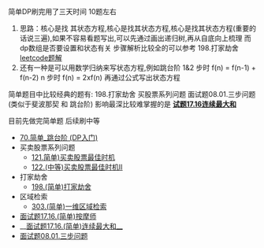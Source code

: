 简单DP刷完用了三天时间 10题左右

1. 思路：核心是找 其状态方程,核心是找其状态方程,核心是找其状态方程(重要的话说三遍),如果不容易看题写出,可以先通过画出递归树,再从自底向上梳理
而dp数组是否要设置和状态有关
步骤解析比较全的可以参考 198.打家劫舍[leetcode题解](https://leetcode-cn.com/problems/house-robber/solution/xiao-bai-chu-xue-dpxie-ti-jie-by-wuy9788/)
2. 还有一种是可以用数学归纳来写状态方程,例如跳台阶 1&2 步时 f(n) = f(n-1) + f(n-2)
                                            n 步时  f(n) = 2xf(n) 再通过公式写出状态方程

简单题目中比较经典的题有: 198.打家劫舍  买股票系列问题  面试题08.01.三步问题(类似于斐波那契 和 跳台阶)  影响最深比较难掌握的是 [__试题17.16连续最大和__](https://github.com/wuye251/algorithm/blob/master/%E5%8A%9B%E6%89%A3/%E5%8A%A8%E6%80%81%E8%A7%84%E5%88%92/%E9%9D%A2%E8%AF%95%E9%A2%9817.16.%E7%AE%80%E5%8D%95_%E8%BF%9E%E7%BB%AD%E6%95%B0%E5%88%97%E6%9C%80%E5%A4%A7%E5%92%8C.php)

目前先做完简单题  后续刷中等

- [70.简单_跳台阶 (DP入门)](https://github.com/wuye251/algorithm/blob/master/%E5%8A%9B%E6%89%A3/%E5%8A%A8%E6%80%81%E8%A7%84%E5%88%92/70.%E7%AE%80%E5%8D%95_%E9%9D%92%E8%9B%99%E8%B7%B3%E5%8F%B0%E9%98%B6.php)
- 买卖股票系列问题
	- [121.简单)买卖股票最佳时机](https://github.com/wuye251/algorithm/blob/master/%E5%8A%9B%E6%89%A3/%E5%8A%A8%E6%80%81%E8%A7%84%E5%88%92/%E4%B9%B0%E5%8D%96%E8%82%A1%E7%A5%A8%E7%B3%BB%E5%88%97%E9%97%AE%E9%A2%98/121.%E7%AE%80%E5%8D%95_%E4%B9%B0%E5%8D%96%E8%82%A1%E7%A5%A8%E6%9C%80%E4%BD%B3%E6%97%B6%E6%9C%BA%E7%B3%BB%E5%88%97.php)
	- [122.(中等)买卖股票最佳时机II](https://github.com/wuye251/algorithm/blob/master/%E5%8A%9B%E6%89%A3/%E5%8A%A8%E6%80%81%E8%A7%84%E5%88%92/%E4%B9%B0%E5%8D%96%E8%82%A1%E7%A5%A8%E7%B3%BB%E5%88%97%E9%97%AE%E9%A2%98/122.%E4%B8%AD%E7%AD%89_%E4%B9%B0%E5%8D%96%E8%82%A1%E7%A5%A8%E6%9C%80%E4%BD%B3%E6%97%B6%E6%9C%BAII.php)
- 打家劫舍
	- [198.(简单)打家劫舍](https://github.com/wuye251/algorithm/blob/master/%E5%8A%9B%E6%89%A3/%E5%8A%A8%E6%80%81%E8%A7%84%E5%88%92/%E6%89%93%E5%AE%B6%E5%8A%AB%E8%88%8D/198.%E7%AE%80%E5%8D%95_%E6%89%93%E5%AE%B6%E5%8A%AB%E8%88%8D.php)
- 区域检索
	- [303.(简单)一维区域检索](https://github.com/wuye251/algorithm/blob/master/%E5%8A%9B%E6%89%A3/%E5%8A%A8%E6%80%81%E8%A7%84%E5%88%92/%E5%8C%BA%E5%9F%9F%E6%A3%80%E7%B4%A2/303.%E7%AE%80%E5%8D%95_%E4%B8%80%E7%BB%B4%E5%8C%BA%E5%9F%9F%E6%A3%80%E7%B4%A2.php)
- [面试题17.16.(简单)按摩师](https://github.com/wuye251/algorithm/blob/master/%E5%8A%9B%E6%89%A3/%E5%8A%A8%E6%80%81%E8%A7%84%E5%88%92/%E9%9D%A2%E8%AF%95%E9%A2%9817.16.%E7%AE%80%E5%8D%95_%E6%8C%89%E6%91%A9%E5%B8%88.php)
- __[面试题17.16.(简单)连续最大和__](https://github.com/wuye251/algorithm/blob/master/%E5%8A%9B%E6%89%A3/%E5%8A%A8%E6%80%81%E8%A7%84%E5%88%92/%E9%9D%A2%E8%AF%95%E9%A2%9817.16.%E7%AE%80%E5%8D%95_%E8%BF%9E%E7%BB%AD%E6%95%B0%E5%88%97%E6%9C%80%E5%A4%A7%E5%92%8C.php)
- [面试题08.01.三步问题](https://github.com/wuye251/algorithm/blob/master/%E5%8A%9B%E6%89%A3/%E5%8A%A8%E6%80%81%E8%A7%84%E5%88%92/%E9%9D%A2%E8%AF%95%E9%A2%9808.01.%E7%AE%80%E5%8D%95_%E4%B8%89%E6%AD%A5%E9%97%AE%E9%A2%98.php)
